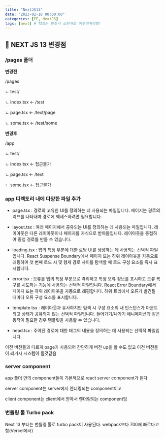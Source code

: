 ```yaml
---
title: "NextJS13"
date: "2023-02-16 00:00:00"
categories: [FE, NextJS]
tags: [next] # TAG는 반드시 소문자로 이루어져야함!
---
```


## 📌 NEXT JS 13 변경점

### /pages 폴더

**변경전**

/pages

ㄴ test/

ㄴ index.tsx <- /test

ㄴ page.tsx <- /text/page

ㄴ some.tsx <- /test/some

**변경후**

/app

ㄴ test/

ㄴ index.tsx <- 접근불가

ㄴ page.tsx <- /text

ㄴ some.tsx <- 접근불가

### app 디렉토리 내에 다양한 파일 추가

- page.tsx : 경로의 고유한 UI를 정의하는 데 사용되는 파일입니다. 페이지는 경로의 리프를 나타내며 경로에 액세스하려면 필요합니다.

- layout.tsx :
  여러 페이지에서 공유되는 UI를 정의하는 데 사용되는 파일입니다. 레이아웃은 다른 레이아웃이나 페이지를 자식으로 받아들입니다. 레이아웃을 중첩하여 중첩 경로를 만들 수 있습니다.

- loading.tsx : 앱의 특정 부분에 대한 로딩 UI를 생성하는 데 사용되는 선택적 파일입니다. React Suspense Boundary에서 페이지 또는 하위 레이아웃을 자동으로 래핑하여 첫 번째 로드 시 및 형제 경로 사이를 탐색할 때 로드 구성 요소를 즉시 표시합니다.

- error.tsx :
  오류를 앱의 특정 부분으로 격리하고 특정 오류 정보를 표시하고 오류 복구를 시도하는 기능에 사용되는 선택적 파일입니다. React Error Boundary에서 페이지 또는 하위 레이아웃을 자동으로 래핑합니다. 하위 트리에서 오류가 발견될 때마다 오류 구성 요소를 표시합니다.

- template.tsx : 레이아웃과 유사하지만 탐색 시 구성 요소의 새 인스턴스가 마운트되고 상태가 공유되지 않는 선택적 파일입니다. 들어가기/나가기 애니메이션과 같은 동작이 필요한 경우 템플릿을 사용할 수 있습니다.

- head.tsx :
  주어진 경로에 대한 <head> 태그의 내용을 정의하는 데 사용되는 선택적 파일입니다.

이전 버전들과 다르게 page가 사용되어 간단하게 버전 up을 할 수도 없고 이전 버전들이 레거시 시스템이 될것같음

### server component

app 폴더 안의 component들이 기본적으로 react server component가 된다

server component는 server에서 렌더링되는 component이고

client component는 client에서 받아서 렌더링되는 component임

### 번들링 툴 Turbo pack

Next 13 부터는 번틀링 툴로 turbo pack이 사용된다. webpack보다 700배 빠르다고함(Vercel에서)
